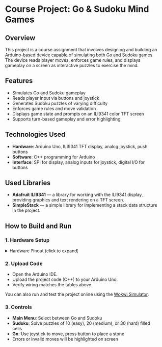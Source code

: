 # Course Project: Go & Sudoku Mind Games

## Overview  
This project is a course assignment that involves designing and building an Arduino-based device capable of simulating both Go and Sudoku games. The device reads player moves, enforces game rules, and displays gameplay on a screen as interactive puzzles to exercise the mind.

## Features  
- Simulates Go and Sudoku gameplay  
- Reads player input via buttons and joystick  
- Generates Sudoku puzzles of varying difficulty  
- Enforces game rules and move validation  
- Displays game state and prompts on an ILI9341 color TFT screen  
- Supports turn-based gameplay and error highlighting  

## Technologies Used  
- **Hardware**: Arduino Uno, ILI9341 TFT display, analog joystick, push buttons  
- **Software**: C++ programming for Arduino 
- **Interface**: SPI for display, analog inputs for joystick, digital I/O for buttons  

## Used Libraries

- **Adafruit ILI9341** — a library for working with the ILI9341 display, providing graphics and text rendering on a TFT screen.
- **SimpleStack** — a simple library for implementing a stack data structure in the project.

## How to Build and Run  

### 1. Hardware Setup  

<details>
  <summary>Hardware Pinout (click to expand)</summary>

#### TFT Display (ILI9341)

| Display Pin | Arduino Pin |
|-------------|-------------|
| VCC         | Vin         |
| GND         | GND         |
| CS          | D10         |
| D/C         | D9          |
| MOSI        | D11         |
| SCK         | D13         |
| MISO        | D12         |

#### Analog Joystick

| Joystick Pin | Arduino Pin |
|--------------|--------------|
| VCC          | 5V           |
| VERT (Y)     | A0           |
| HORZ (X)     | A1           |
| SEL (button) | D2           |
| GND          | GND          |

#### Push Buttons

| Color   | Arduino Pin |
|---------|-------------|
| Green   | D3          |
| Red     | D4          |
| Blue    | D5          |

_All buttons share GND._
</details>

### 2. Upload Code  
- Open the Arduino IDE.  
- Upload the project code (C++) to your Arduino Uno.  
- Verify wiring matches the tables above.  

You can also run and test the project online using the [Wokwi Simulator](https://wokwi.com/projects/381573727114961921).

### 3. Controls  
- **Main Menu**: Select between Go and Sudoku  
- **Sudoku**: Solve puzzles of 10 (easy), 20 (medium), or 30 (hard) filled cells  
- **Go**: Use joystick to move, press button to place a stone  
- Errors or invalid moves will be highlighted on screen  
